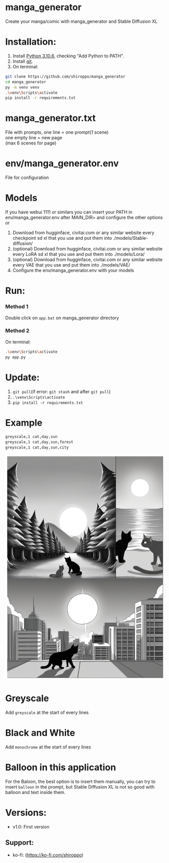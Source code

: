 # manga_generator
Create your manga/comic with manga_generator and Stable Diffusion XL

# Installation:
1. Install [Python 3.10.6](https://www.python.org/downloads/release/python-3106/), checking "Add Python to PATH".
2. Install [git](https://git-scm.com/download/win).
3. On terminal:
```bash
git clone https://github.com/shiroppo/manga_generator
cd manga_generator
py -m venv venv
.\venv\Scripts\activate
pip install -r requirements.txt
```

# manga_generator.txt
File with prompts, one line = one prompt(1 scene)  
one empty line = new page  
(max 6 scenes for page)  

# env/manga_generator.env
File for configuration

# Models
If you have webui 1111 or similars you can insert your PATH in env/manga_generator.env after MAIN_DIR= and configure the other options  
or  
1. Download from hugginface, civitai.com or any similar website every checkpoint sd xl that you use and put them into ./models/Stable-diffusion/
2. (optional) Download from hugginface, civitai.com or any similar website every LoRA sd xl that you use and put them into ./models/Lora/
3. (optional) Download from hugginface, civitai.com or any similar website every VAE that you use and put them into ./models/VAE/
4. Configure the env/manga_generator.env with your models

# Run:
### Method 1
Double click on ```app.bat``` on manga_generator directory
### Method 2
On terminal:
```bash
.\venv\Scripts\activate
py app.py
```
# Update:
1. ```git pull```(if error: ```git stash``` and after ```git pull```)
2. ```.\venv\Scripts\activate```
3. ```pip install -r requirements.txt```

# Example
```bash
greyscale,1 cat,day,sun
greyscale,1 cat,day,sun,forest
greyscale,1 cat,day,sun,city
```
![](src/example.png)

# Greyscale
Add ```greyscale``` at the start of every lines

# Black and White
Add ```monochrome``` at the start of every lines

# Balloon in this application
For the Baloon, the best option is to insert them manually, you can try to insert ```balloon``` in the prompt, but Stable Diffusion XL is not so good with balloon and text inside them.

# Versions:
- v1.0: First version

## Support:
- ko-fi: (https://ko-fi.com/shiroppo)
